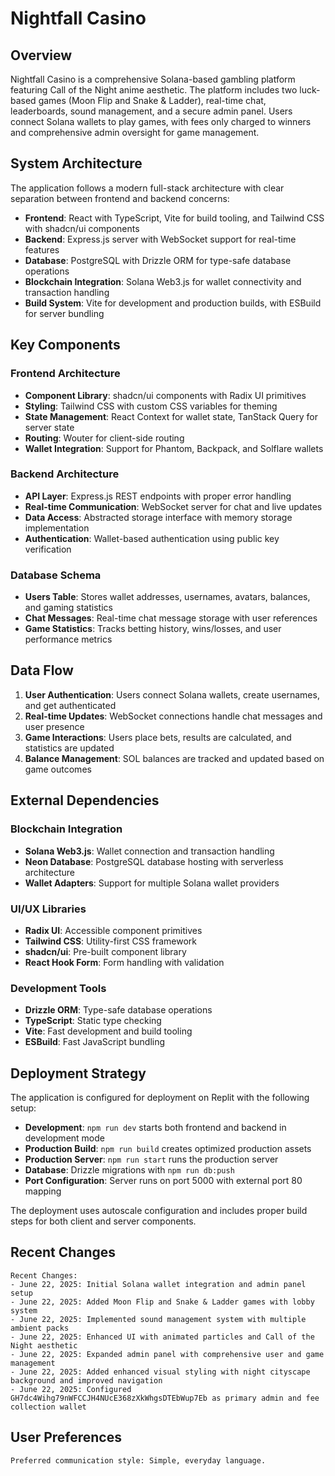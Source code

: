 # Nightfall Casino

## Overview

Nightfall Casino is a comprehensive Solana-based gambling platform featuring Call of the Night anime aesthetic. The platform includes two luck-based games (Moon Flip and Snake & Ladder), real-time chat, leaderboards, sound management, and a secure admin panel. Users connect Solana wallets to play games, with fees only charged to winners and comprehensive admin oversight for game management.

## System Architecture

The application follows a modern full-stack architecture with clear separation between frontend and backend concerns:

- **Frontend**: React with TypeScript, Vite for build tooling, and Tailwind CSS with shadcn/ui components
- **Backend**: Express.js server with WebSocket support for real-time features
- **Database**: PostgreSQL with Drizzle ORM for type-safe database operations
- **Blockchain Integration**: Solana Web3.js for wallet connectivity and transaction handling
- **Build System**: Vite for development and production builds, with ESBuild for server bundling

## Key Components

### Frontend Architecture
- **Component Library**: shadcn/ui components with Radix UI primitives
- **Styling**: Tailwind CSS with custom CSS variables for theming
- **State Management**: React Context for wallet state, TanStack Query for server state
- **Routing**: Wouter for client-side routing
- **Wallet Integration**: Support for Phantom, Backpack, and Solflare wallets

### Backend Architecture
- **API Layer**: Express.js REST endpoints with proper error handling
- **Real-time Communication**: WebSocket server for chat and live updates
- **Data Access**: Abstracted storage interface with memory storage implementation
- **Authentication**: Wallet-based authentication using public key verification

### Database Schema
- **Users Table**: Stores wallet addresses, usernames, avatars, balances, and gaming statistics
- **Chat Messages**: Real-time chat message storage with user references
- **Game Statistics**: Tracks betting history, wins/losses, and user performance metrics

## Data Flow

1. **User Authentication**: Users connect Solana wallets, create usernames, and get authenticated
2. **Real-time Updates**: WebSocket connections handle chat messages and user presence
3. **Game Interactions**: Users place bets, results are calculated, and statistics are updated
4. **Balance Management**: SOL balances are tracked and updated based on game outcomes

## External Dependencies

### Blockchain Integration
- **Solana Web3.js**: Wallet connection and transaction handling
- **Neon Database**: PostgreSQL database hosting with serverless architecture
- **Wallet Adapters**: Support for multiple Solana wallet providers

### UI/UX Libraries
- **Radix UI**: Accessible component primitives
- **Tailwind CSS**: Utility-first CSS framework
- **shadcn/ui**: Pre-built component library
- **React Hook Form**: Form handling with validation

### Development Tools
- **Drizzle ORM**: Type-safe database operations
- **TypeScript**: Static type checking
- **Vite**: Fast development and build tooling
- **ESBuild**: Fast JavaScript bundling

## Deployment Strategy

The application is configured for deployment on Replit with the following setup:

- **Development**: `npm run dev` starts both frontend and backend in development mode
- **Production Build**: `npm run build` creates optimized production assets
- **Production Server**: `npm run start` runs the production server
- **Database**: Drizzle migrations with `npm run db:push`
- **Port Configuration**: Server runs on port 5000 with external port 80 mapping

The deployment uses autoscale configuration and includes proper build steps for both client and server components.

## Recent Changes

```
Recent Changes:
- June 22, 2025: Initial Solana wallet integration and admin panel setup
- June 22, 2025: Added Moon Flip and Snake & Ladder games with lobby system
- June 22, 2025: Implemented sound management system with multiple ambient packs
- June 22, 2025: Enhanced UI with animated particles and Call of the Night aesthetic
- June 22, 2025: Expanded admin panel with comprehensive user and game management
- June 22, 2025: Added enhanced visual styling with night cityscape background and improved navigation
- June 22, 2025: Configured GH7dc4Wihg79nWFCCJH4NUcE368zXkWhgsDTEbWup7Eb as primary admin and fee collection wallet
```

## User Preferences

```
Preferred communication style: Simple, everyday language.
```